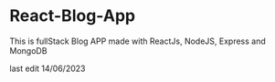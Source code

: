 # React-Blog-App

This is fullStack Blog APP made with ReactJs, NodeJS, Express and MongoDB

last edit 14/06/2023
